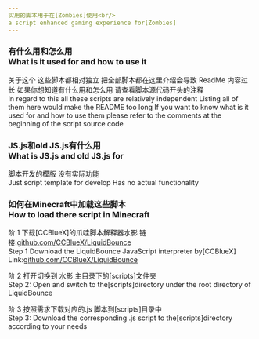 ```yaml
---
实用的脚本用于在[Zombies]使用<br/>
a script enhanced gaming experience for[Zombies]
---
```


<h3>有什么用和怎么用<br/>
What is it used for and how to use it</h3>

关于这个 这些脚本都相对独立 把全部脚本都在这里介绍会导致 ReadMe 内容过长 如果你想知道有什么用和怎么用 请查看脚本源代码开头的注释<br/>
In regard to this all these scripts are relatively independent Listing all of them here would make the README too long If you want to know what is it used for and how to use them please refer to the comments at the beginning of the script source code

<h3>JS.js和old JS.js有什么用<br/>
What is JS.js and old JS.js for</h3>

脚本开发的模版 没有实际功能<br/>
Just script template for develop Has no actual functionality

<h3>如何在Minecraft中加载这些脚本<br/>
How to load there script in Minecraft</h3>

阶 1 下载[CCBlueX]的爪哇脚本解释器水影 链接:<a href ='https://github.com/CCBlueX/LiquidBounce'>github.com/CCBlueX/LiquidBounce</a><br/>
Step 1 Download the LiquidBounce JavaScript interpreter by[CCBlueX] Link:<a href='https://github.com/CCBlueX/LiquidBounce'>github.com/CCBlueX/LiquidBounce</a>

阶 2 打开切换到 水影 主目录下的[scripts]文件夹<br/>
Step 2: Open and switch to the[scripts]directory under the root directory of LiquidBounce

阶 3 按照需求下载对应的.js 脚本到[scripts]目录中<br/>
Step 3: Download the corresponding .js script to the[scripts]directory according to your needs
